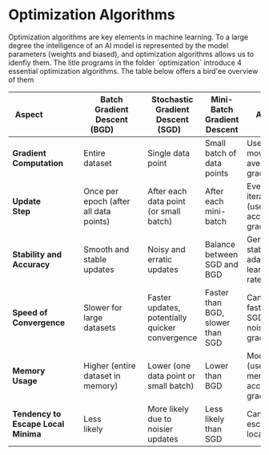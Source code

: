 # Optimization Algorithms

Optimization algorithms are key elements in machine learning. 
To a large degree the intelligence of an AI model is represented by the model parameters (weights and biased), and optimization algorithms allows us to idenfiy them. 
The litle programs in the folder ´optimization` introduce 4 essential optimization algorithms. The table below offers a bird'ee overview of them

| Aspect              | Batch Gradient Descent (BGD)         | Stochastic Gradient Descent (SGD)    | Mini-Batch Gradient Descent | AdamW |
|----------------------------------|-----------------------------------------|----------------------------------------|------------------------------------|--------|
| **Gradient Computation**     | Entire dataset             | Single data point  | Small batch of data points | Uses moving averages of gradients |
| **Update Step**         | Once per epoch (after all data points) | After each data point (or small batch) | After each mini-batch | Every iteration (uses accumulated gradients) |
| **Stability and Accuracy**    | Smooth and stable updates        | Noisy and erratic updates       | Balance between SGD and BGD | Generally stable with adaptive learning rates |
| **Speed of Convergence**     | Slower for large datasets        | Faster updates, potentially quicker convergence | Faster than BGD, slower than SGD | Can be faster than SGD for noisy gradients |
| **Memory Usage**         | Higher (entire dataset in memory)    | Lower (one data point or small batch) | Lower than BGD | Moderate (uses memory for accumulated gradients) |
| **Tendency to Escape Local Minima** | Less likely               | More likely due to noisier updates   | Less likely than SGD | Can aid in escaping local minima |
